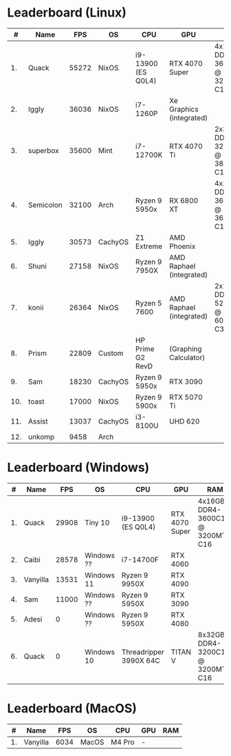 # Leaderboard (Linux)

| # | Name | FPS | OS | CPU | GPU | RAM |
|---|------|-----|----|-----|-----|-----|
| 1. | Quack | 55272 | NixOS | i9-13900 (ES Q0L4) | RTX 4070 Super | 4x16GB DDR4-3600C19 @ 3200MT/s C14 |
| 2. | Iggly | 36036 | NixOS | i7-1260P | Xe Graphics (integrated) |  |
| 3. | superbox | 35600 | Mint | i7-12700K | RTX 4070 Ti | 2x32GB DDR4-3200C16 @ 3800MT/s C19 |
| 4. | Semicolon | 32100 | Arch | Ryzen 9 5950x | RX 6800 XT | 4x16GB DDR4-3600C16 @ 3600MT/s C16 |
| 5. | Iggly | 30573 | CachyOS | Z1 Extreme | AMD Phoenix |  |
| 6. | Shuni | 27158 | NixOS | Ryzen 9 7950X | AMD Raphael (integrated) |  |
| 7. | konii | 26364 | NixOS | Ryzen 5 7600 | AMD Raphael (integrated) | 2x16GB DDR5-5200C30 @ 6000MT/s C30 |
| 8. | Prism | 22809 | Custom | HP Prime G2 RevD | (Graphing Calculator) |  |
| 9. | Sam | 18230 | CachyOS | Ryzen 9 5950x | RTX 3090 |  |
| 10. | toast | 17000 | NixOS | Ryzen 9 5900x | RTX 5070 Ti |  |
| 11. | Assist | 13037 | CachyOS | i3-8100U | UHD 620 |  |
| 12. | unkomp | 9458 | Arch |  |  |  |

# Leaderboard (Windows)

| # | Name | FPS | OS | CPU | GPU | RAM |
|---|------|-----|----|-----|-----|-----|
| 1. | Quack | 29908 | Tiny 10 | i9-13900 (ES Q0L4) | RTX 4070 Super | 4x16GB DDR4-3600C19 @ 3200MT/s C16 |
| 2. | Caibi | 28578 | Windows ?? | i7-14700F | RTX 4060 |  |
| 3. | Vanyilla | 13531 | Windows 11 | Ryzen 9 9950X | RTX 4090 |  |
| 4. | Sam | 11000 | Windows ?? | Ryzen 9 5950X | RTX 3090 |  |
| 5. | Adesi | 0 | Windows ?? | Ryzen 9 5950X | RTX 4080 |  |
| 6. | Quack | 0 | Windows 10 | Threadripper 3990X 64C | TITAN V | 8x32GB DDR4-3200C16 @ 3200MT/s C16 |

# Leaderboard (MacOS)

| # | Name | FPS | OS | CPU | GPU | RAM |
|---|------|-----|----|-----|-----|-----|
| 1. | Vanyilla | 6034 | MacOS | M4 Pro | - |  |

